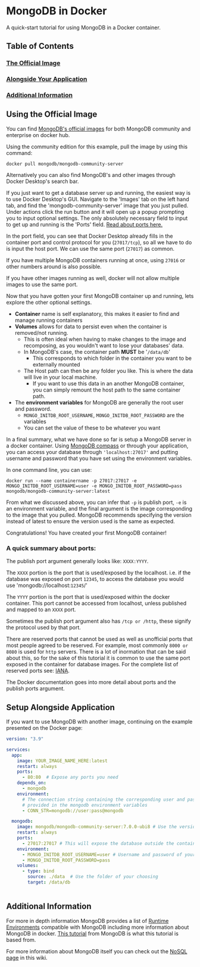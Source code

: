 # MongoDB in Docker

A quick-start tutorial for using MongoDB in a Docker container.

## Table of Contents
### [The Official Image](#using-the-official-image)
### [Alongside Your Application](#setup-alongside-application)
### [Additional Information](#additional-information-1)

## Using the Official Image

You can find [MongoDB's official images](https://hub.docker.com/u/mongodb) for both MongoDB community and enterprise on docker hub. 

Using the community edition for this example, pull the image by using this command: 

```console
docker pull mongodb/mongodb-community-server
```

Alternatively you can also find MongoDB's and other images through Docker Desktop's search bar. 

If you just want to get a database server up and running, the easiest way is to use Docker Desktop's GUI. Navigate to the 'Images' tab on the left hand tab, and find the 'mongodb-community-server' image that you just pulled. Under actions click the run button and it will open up a popup prompting you to input optional settings. The only absolutely necessary field to input to get up and running is the 'Ports' field. [Read about ports here.](./MongoDB_in_Docker.md#a-quick-summary-about-ports) 

In the port field, you can see that Docker Desktop already fills in the container port and control protocol for you (`27017/tcp`), so all we have to do is input the host port. We can use the same port (`27017`) as common.

If you have multiple MongoDB containers running at once, using `27016` or other numbers around is also possible. 

If you have other images running as well, docker will not allow multiple images to use the same port.

Now that you have gotten your first MongoDB container up and running, lets explore the other optional settings.

- **Container** name is self explanatory, this makes it easier to find and manage running containers
- **Volumes** allows for data to persist even when the container is removed/not running. 
    - This is often ideal when having to make changes to the image and recomposing, as you wouldn't want to lose your databases' data.
    - In MongoDB's case, the container path **MUST** be '`/data/db`'
        - This corresponds to which folder in the container you want to be externally mounted
    - The Host path can then be any folder you like. This is where the data will live in your local machine. 
        - If you want to use this data in an another MongoDB container, you can simply remount the host path to the same container path.
- The **environment variables** for MongoDB are generally the root user and password.
    - `MONGO_INITDB_ROOT_USERNAME`, `MONGO_INITDB_ROOT_PASSWORD` are the variables
    - You can set the value of these to be whatever you want

In a final summary, what we have done so far is setup a MongoDB server in a docker container. Using [MongoDB compass](https://www.mongodb.com/products/tools/compass) or through your application, you can access your database through `'localhost:27017'` and putting username and password that you have set using the environment variables.

In one command line, you can use:

```console
docker run --name containername -p 27017:27017 -e MONGO_INITDB_ROOT_USERNAME=user -e MONGO_INITDB_ROOT_PASSWORD=pass mongodb/mongodb-community-server:latest
```

From what we discussed above, you can infer that `-p` is publish port, `-e` is an environment variable, and the final argument is the image corresponding to the image that you pulled. MongoDB recommends specifying the version instead of latest to ensure the version used is the same as expected. 

Congratulations! You have created your first MongoDB container!

### A quick summary about ports: 

The publish port argument generally looks like: `XXXX:YYYY`. 

The `XXXX` portion is the port that is used/exposed by the localhost. i.e. if the database was exposed on port `12345`, to access the database you would use 'mongodb://localhost:`12345`/'

The `YYYY` portion is the port that is used/exposed within the docker container. This port cannot be accessed from localhost, unless published and mapped to an `XXXX` port. 

Sometimes the publish port argument also has `/tcp or /http`, these signify the protocol used by that port. 

There are reserved ports that cannot be used as well as unofficial ports that most people agreed to be reserved. For example, most commonly `8000 or 8080` is used for `http` servers. There is a lot of inormation that can be said about this, so for the sake of this tutorial it is common to use the same port exposed in the container for database images. For the complete list of reserved ports see: [IANA](https://www.iana.org/assignments/service-names-port-numbers/service-names-port-numbers.xhtml).

The Docker documentation goes into more detail about ports and the publish ports argument. 

## Setup Alongside Application

If you want to use MongoDB with another image, continuing on the example presented on the Docker page: 

```yml
version: "3.9"

services:
  app:
    image: YOUR_IMAGE_NAME_HERE:latest
    restart: always
    ports:
      - 80:80  # Expose any ports you need
    depends_on:
      - mongodb
    environment: 
      # The connection string containing the corresponding user and password as
      # provided in the mongodb environment variables
      - CONN_STR=mongodb://user:pass@mongodb

  mongodb:
    image: mongodb/mongodb-community-server:7.0.0-ubi8 # Use the version of your choosing
    restart: always
    ports:
      - 27017:27017 # This will expose the database outside the container, only do so if you need to access the database outside of just this application. 
    environment: 
      - MONGO_INITDB_ROOT_USERNAME=user # Username and password of your choosing
      - MONGO_INITDB_ROOT_PASSWORD=pass
    volumes:
      - type: bind
        source: ./data  # Use the folder of your choosing
        target: /data/db
      
```



## Additional Information

For more in depth information MongoDB provides a list of [Runtime Environments](https://www.mongodb.com/compatibility) compatible with MongoDB including more information about MongoDB in docker. [This tutorial](https://www.mongodb.com/compatibility/docker) from MongoDB is what this tutorial is based from. 

For more information about MongoDB itself you can check out the [NoSQL page](../Tech_Stacks/NoSQL_databases_JSON_interactions.md) in this wiki. 
